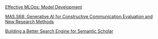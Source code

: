 [Effective MLOps: Model Development](https://www.wandb.courses/courses/effective-mlops-model-development)

[MAS.S68: Generative AI for Constructive Communication
Evaluation and New Research Methods](https://ai4comm.media.mit.edu/index.html)

[Building a Better Search Engine for Semantic Scholar](https://medium.com/ai2-blog/building-a-better-search-engine-for-semantic-scholar-ea23a0b661e7)
